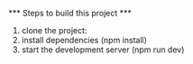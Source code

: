 
*** Steps to build this project ***

1. clone the project: 
2. install dependencies (npm install)
3. start the development server (npm run dev)
